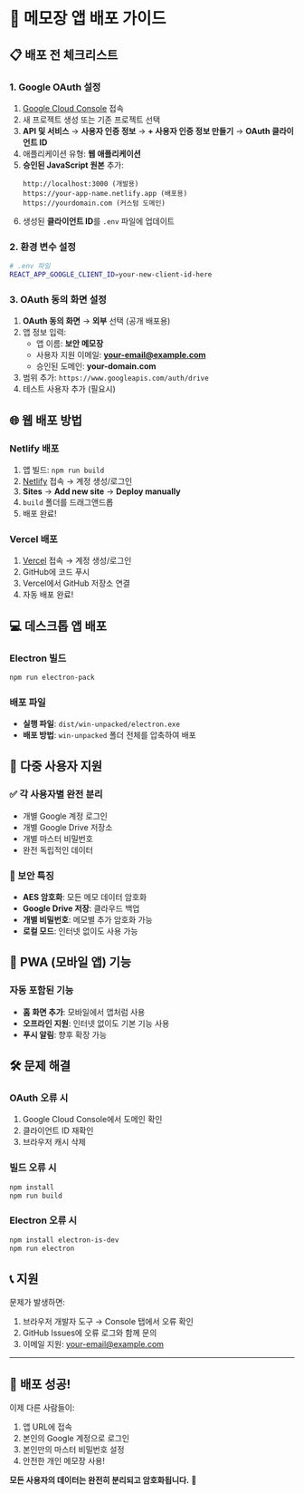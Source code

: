 # 🚀 메모장 앱 배포 가이드

## 📋 배포 전 체크리스트

### 1. Google OAuth 설정
1. [Google Cloud Console](https://console.cloud.google.com) 접속
2. 새 프로젝트 생성 또는 기존 프로젝트 선택
3. **API 및 서비스** → **사용자 인증 정보** → **+ 사용자 인증 정보 만들기** → **OAuth 클라이언트 ID**
4. 애플리케이션 유형: **웹 애플리케이션**
5. **승인된 JavaScript 원본** 추가:
   ```
   http://localhost:3000 (개발용)
   https://your-app-name.netlify.app (배포용)
   https://yourdomain.com (커스텀 도메인)
   ```
6. 생성된 **클라이언트 ID**를 `.env` 파일에 업데이트

### 2. 환경 변수 설정
```bash
# .env 파일
REACT_APP_GOOGLE_CLIENT_ID=your-new-client-id-here
```

### 3. OAuth 동의 화면 설정
1. **OAuth 동의 화면** → **외부** 선택 (공개 배포용)
2. 앱 정보 입력:
   - 앱 이름: **보안 메모장**
   - 사용자 지원 이메일: **your-email@example.com**
   - 승인된 도메인: **your-domain.com**
3. 범위 추가: `https://www.googleapis.com/auth/drive`
4. 테스트 사용자 추가 (필요시)

## 🌐 웹 배포 방법

### Netlify 배포
1. 앱 빌드: `npm run build`
2. [Netlify](https://netlify.com) 접속 → 계정 생성/로그인
3. **Sites** → **Add new site** → **Deploy manually**
4. `build` 폴더를 드래그앤드롭
5. 배포 완료!

### Vercel 배포
1. [Vercel](https://vercel.com) 접속 → 계정 생성/로그인
2. GitHub에 코드 푸시
3. Vercel에서 GitHub 저장소 연결
4. 자동 배포 완료!

## 💻 데스크톱 앱 배포

### Electron 빌드
```bash
npm run electron-pack
```

### 배포 파일
- **실행 파일**: `dist/win-unpacked/electron.exe`
- **배포 방법**: `win-unpacked` 폴더 전체를 압축하여 배포

## 👥 다중 사용자 지원

### ✅ 각 사용자별 완전 분리
- 개별 Google 계정 로그인
- 개별 Google Drive 저장소
- 개별 마스터 비밀번호
- 완전 독립적인 데이터

### 🔐 보안 특징
- **AES 암호화**: 모든 메모 데이터 암호화
- **Google Drive 저장**: 클라우드 백업
- **개별 비밀번호**: 메모별 추가 암호화 가능
- **로컬 모드**: 인터넷 없이도 사용 가능

## 📱 PWA (모바일 앱) 기능

### 자동 포함된 기능
- **홈 화면 추가**: 모바일에서 앱처럼 사용
- **오프라인 지원**: 인터넷 없이도 기본 기능 사용
- **푸시 알림**: 향후 확장 가능

## 🛠️ 문제 해결

### OAuth 오류 시
1. Google Cloud Console에서 도메인 확인
2. 클라이언트 ID 재확인
3. 브라우저 캐시 삭제

### 빌드 오류 시
```bash
npm install
npm run build
```

### Electron 오류 시
```bash
npm install electron-is-dev
npm run electron
```

## 📞 지원

문제가 발생하면:
1. 브라우저 개발자 도구 → Console 탭에서 오류 확인
2. GitHub Issues에 오류 로그와 함께 문의
3. 이메일 지원: your-email@example.com

---

## 🎉 배포 성공!

이제 다른 사람들이:
1. 앱 URL에 접속
2. 본인의 Google 계정으로 로그인
3. 본인만의 마스터 비밀번호 설정
4. 안전한 개인 메모장 사용!

**모든 사용자의 데이터는 완전히 분리되고 암호화됩니다.** 🔐
